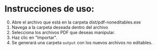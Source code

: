 # Instrucciones de uso:

0. Abre el archivo que está en la carpeta dist/pdf-noneditables.exe
1. Navega a la carpeta deseada dentro del archivo
2. Selecciona los archivos PDF que deseas manipular.
3. Haz clic en "Importar".
4. Se generará una carpeta `output` con los nuevos archivos no editables.
